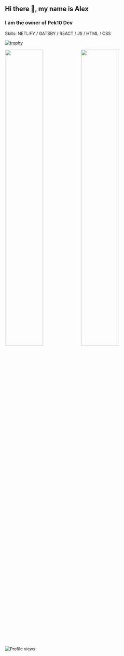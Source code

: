 ## Hi there 👋, my name is Alex
### I am the owner of Pek10 Dev

Skills: NETLIFY / GATSBY / REACT / JS / HTML / CSS

[![trophy](https://github-profile-trophy.vercel.app/?username=alex-pek10)](https://github.com/ryo-ma/github-profile-trophy)

<a href="https://wakatime.com"><img src="https://wakatime.com/share/@alex_pek10/33bc26c1-25f3-4fa2-9ee7-3aea9a701d08.png" width="50%" /></a><a href="https://wakatime.com"><img src="https://wakatime.com/share/@alex_pek10/c0df1d8f-4b34-4f9b-b824-7830a62e06ba.png" width="50%"/></a>

![Profile views](https://gpvc.arturio.dev/alex-pek10)
